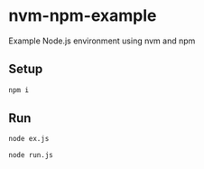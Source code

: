 # nvm-npm-example
Example Node.js environment using nvm and npm

## Setup

```bash
npm i
```

## Run

```bash
node ex.js
```

```bash
node run.js
```
